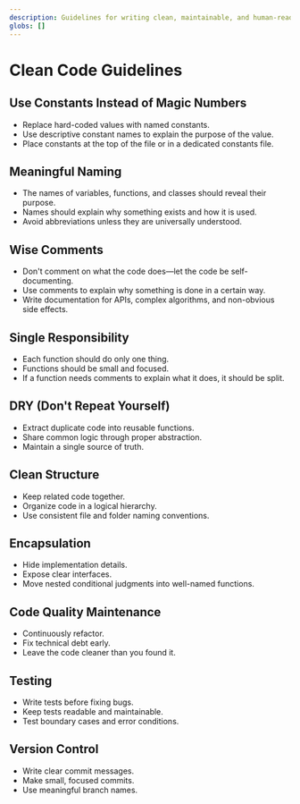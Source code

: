 ```yaml
---
description: Guidelines for writing clean, maintainable, and human-readable code. Apply these rules when writing or reviewing code to ensure consistency and quality.
globs: []
---
```

# Clean Code Guidelines
## Use Constants Instead of Magic Numbers
- Replace hard-coded values with named constants.
- Use descriptive constant names to explain the purpose of the value.
- Place constants at the top of the file or in a dedicated constants file.
## Meaningful Naming
- The names of variables, functions, and classes should reveal their purpose.
- Names should explain why something exists and how it is used.
- Avoid abbreviations unless they are universally understood.
## Wise Comments
- Don't comment on what the code does—let the code be self-documenting.
- Use comments to explain why something is done in a certain way.
- Write documentation for APIs, complex algorithms, and non-obvious side effects.
## Single Responsibility
- Each function should do only one thing.
- Functions should be small and focused.
- If a function needs comments to explain what it does, it should be split.
## DRY (Don't Repeat Yourself)
- Extract duplicate code into reusable functions.
- Share common logic through proper abstraction.
- Maintain a single source of truth.
## Clean Structure
- Keep related code together.
- Organize code in a logical hierarchy.
- Use consistent file and folder naming conventions.
## Encapsulation
- Hide implementation details.
- Expose clear interfaces.
- Move nested conditional judgments into well-named functions.
## Code Quality Maintenance
- Continuously refactor.
- Fix technical debt early.
- Leave the code cleaner than you found it.
## Testing
- Write tests before fixing bugs.
- Keep tests readable and maintainable.
- Test boundary cases and error conditions.
## Version Control
- Write clear commit messages.
- Make small, focused commits.
- Use meaningful branch names.
